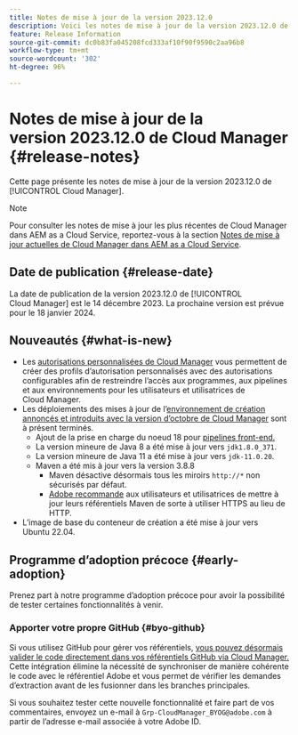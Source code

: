 ```yaml
---
title: Notes de mise à jour de la version 2023.12.0
description: Voici les notes de mise à jour de la version 2023.12.0 de Cloud Manager.
feature: Release Information
source-git-commit: dc0b83fa045208fcd333af10f90f9590c2aa96b8
workflow-type: tm+mt
source-wordcount: '302'
ht-degree: 96%

---
```



# Notes de mise à jour de la version 2023.12.0 de Cloud Manager {#release-notes}

Cette page présente les notes de mise à jour de la version 2023.12.0 de [!UICONTROL Cloud Manager].

>[!NOTE]
>
>Pour consulter les notes de mise à jour les plus récentes de Cloud Manager dans AEM as a Cloud Service, reportez-vous à la section [Notes de mise à jour actuelles de Cloud Manager dans AEM as a Cloud Service](https://experienceleague.adobe.com/docs/experience-manager-cloud-service/content/implementing/using-cloud-manager/release-notes-cloud-manager/release-notes-cm-current.html?lang=fr).

## Date de publication {#release-date}

La date de publication de la version 2023.12.0 de [!UICONTROL Cloud Manager] est le 14 décembre 2023. La prochaine version est prévue pour le 18 janvier 2024.

## Nouveautés {#what-is-new}

* Les [autorisations personnalisées de Cloud Manager](/help/using/custom-permissions.md) vous permettent de créer des profils d’autorisation personnalisés avec des autorisations configurables afin de restreindre l’accès aux programmes, aux pipelines et aux environnements pour les utilisateurs et utilisatrices de Cloud Manager.
* Les déploiements des mises à jour de l’[environnement de création](/help/getting-started/build-environment.md) [annoncés et introduits avec la version d’octobre de Cloud Manager](/help/release-notes/2023/2023-10-0.md) sont à présent terminés.
   * Ajout de la prise en charge du noeud 18 pour [pipelines front-end.](/help/overview/ci-cd-pipelines.md)
   * La version mineure de Java 8 a été mise à jour vers `jdk1.8.0_371`.
   * La version mineure de Java 11 a été mise à jour vers `jdk-11.0.20`.
   * Maven a été mis à jour vers la version 3.8.8
      * Maven désactive désormais tous les miroirs `http://*` non sécurisés par défaut.
      * [Adobe recommande](/help/getting-started/build-environment.md#https-maven) aux utilisateurs et utilisatrices de mettre à jour leurs référentiels Maven de sorte à utiliser HTTPS au lieu de HTTP.
* L’image de base du conteneur de création a été mise à jour vers Ubuntu 22.04.

## Programme d’adoption précoce {#early-adoption}

Prenez part à notre programme d’adoption précoce pour avoir la possibilité de tester certaines fonctionnalités à venir.

### Apporter votre propre GitHub {#byo-github}

Si vous utilisez GitHub pour gérer vos référentiels, [vous pouvez désormais valider le code directement dans vos référentiels GitHub via Cloud Manager.](/help/managing-code/byo-github.md) Cette intégration élimine la nécessité de synchroniser de manière cohérente le code avec le référentiel Adobe et vous permet de vérifier les demandes d’extraction avant de les fusionner dans les branches principales.

Si vous souhaitez tester cette nouvelle fonctionnalité et faire part de vos commentaires, envoyez un e-mail à `Grp-CloudManager_BYOG@adobe.com` à partir de l’adresse e-mail associée à votre Adobe ID.

